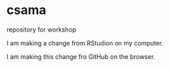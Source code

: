 # csama
repository for workshop

I am making a change from RStudion on my computer.

I am making this change fro GitHub on the browser.
